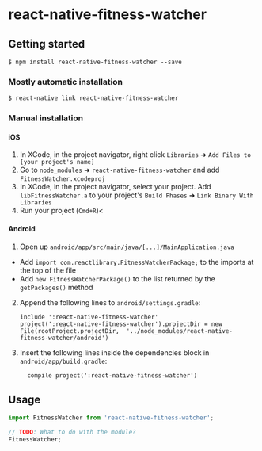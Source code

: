 # react-native-fitness-watcher

## Getting started

`$ npm install react-native-fitness-watcher --save`

### Mostly automatic installation

`$ react-native link react-native-fitness-watcher`

### Manual installation


#### iOS

1. In XCode, in the project navigator, right click `Libraries` ➜ `Add Files to [your project's name]`
2. Go to `node_modules` ➜ `react-native-fitness-watcher` and add `FitnessWatcher.xcodeproj`
3. In XCode, in the project navigator, select your project. Add `libFitnessWatcher.a` to your project's `Build Phases` ➜ `Link Binary With Libraries`
4. Run your project (`Cmd+R`)<

#### Android

1. Open up `android/app/src/main/java/[...]/MainApplication.java`
  - Add `import com.reactlibrary.FitnessWatcherPackage;` to the imports at the top of the file
  - Add `new FitnessWatcherPackage()` to the list returned by the `getPackages()` method
2. Append the following lines to `android/settings.gradle`:
  	```
  	include ':react-native-fitness-watcher'
  	project(':react-native-fitness-watcher').projectDir = new File(rootProject.projectDir, 	'../node_modules/react-native-fitness-watcher/android')
  	```
3. Insert the following lines inside the dependencies block in `android/app/build.gradle`:
  	```
      compile project(':react-native-fitness-watcher')
  	```


## Usage
```javascript
import FitnessWatcher from 'react-native-fitness-watcher';

// TODO: What to do with the module?
FitnessWatcher;
```
